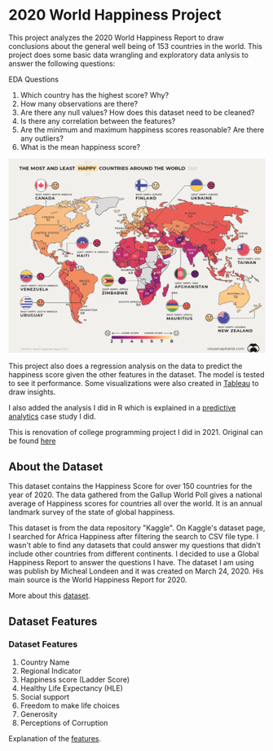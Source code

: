 # 2020 World Happiness Project

This project analyzes the 2020 World Happiness Report to draw conclusions about the general well being of 153 countries in the world. This project does some basic data wrangling and exploratory data anlysis to answer the following questions:

EDA Questions
1. Which country has the highest score? Why?
2. How many observations are there?
3. Are there any null values? How does this dataset need to be cleaned?
4. Is there any correlation between the features?
5. Are the minimum and maximum happiness scores reasonable? Are there any outliers?
6. What is the mean happiness score?

![This is an image](https://github.com/stubbsdiondra/PortfolioProjects/blob/main/World%20Happiness%202020%20Project/happiness.png)

This project also does a regression analysis on the data to predict the happiness score given the other features in the dataset. The model is tested to see it performance. Some visualizations were also created in [Tableau](https://public.tableau.com/app/profile/diondra.stubbs/viz/WorldHappiness2020Project/Dashboard1?publish=yes) to draw insights.

I also added the analysis I did in R which is explained in a [predictive analytics](https://docs.google.com/document/d/1MWESB-buBUXKKyxrG-zl6VXcT7JvmyMm6VWXq4wVDiQ/edit?usp=sharing) case study I did.

This is renovation of college programming project I did in 2021. Original can be found [here](https://github.com/stubbsdiondra/Subjective-Wellbeing-Africa-2020)

## About the Dataset

This dataset contains the Happiness Score for over 150 countries for the year of 2020. The data gathered from the Gallup World Poll gives a national average of Happiness scores for countries all over the world. It is an annual landmark survey of the state of global happiness.

This dataset is from the data repository "Kaggle". On Kaggle's dataset page, I searched for Africa Happiness after filtering the search to CSV file type. I wasn't able to find any datasets that could answer my questions that didn't include other countries from different continents. I decided to use a Global Happiness Report to answer the questions I have. The dataset I am using was publish by Micheal Londeen and it was created on March 24, 2020. His main source is the World Happiness Report for 2020.

More about this [dataset](https://www.kaggle.com/datasets/mathurinache/world-happiness-report?select=2020.csv).

## Dataset Features

### Dataset Features

1. Country Name
2. Regional Indicator
3. Happiness score (Ladder Score)
5. Healthy Life Expectancy (HLE)
6. Social support
7. Freedom to make life choices
8. Generosity
9. Perceptions of Corruption

Explanation of the [features](https://happiness-report.s3.amazonaws.com/2020/WHR20_Ch2_Statistical_Appendix.pdf).

